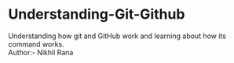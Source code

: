 # Understanding-Git-Github
Understanding how git and GitHub work and learning about how its command works.
<br>
Author:- Nikhil Rana
